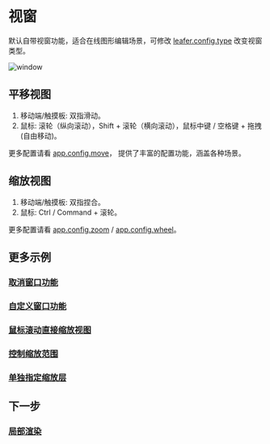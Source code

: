 # 视窗

默认自带视窗功能，适合在线图形编辑场景，可修改 [leafer.config.type](/reference/config/app/type.md) 改变视窗类型。

![window](/svg/window.svg)

## 平移视图

1. 移动端/触摸板: 双指滑动。
2. 鼠标: 滚轮（纵向滚动），Shift + 滚轮（横向滚动），鼠标中键 / 空格键 + 拖拽 (自由移动)。

更多配置请看 [app.config.move](/reference/config/app/move.md)， 提供了丰富的配置功能，涵盖各种场景。

## 缩放视图

1. 移动端/触摸板: 双指捏合。
2. 鼠标: Ctrl / Command + 滚轮。

更多配置请看 [app.config.zoom](/reference/config/app/zoom.md) / [app.config.wheel](/reference/config/app/wheel.md)。

## 更多示例

### [取消窗口功能](/reference/config/app/type.md#draw-类型)

### [自定义窗口功能](/reference/config/app/type.md#custom-类型)

### [鼠标滚动直接缩放视图](/reference/config/app/wheel.md#鼠标滚动直接缩放视图)

### [控制缩放范围](/reference/config/app/zoom.md#控制视图缩放范围)

### [单独指定缩放层](/reference/display/Leafer.md#单独指定缩放层)

## 下一步

### [局部渲染](/guide/app/partRender)
